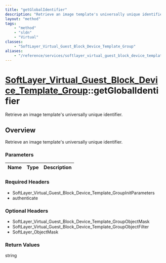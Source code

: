 ```yaml
---
title: "getGlobalIdentifier"
description: "Retrieve an image template's universally unique identifier."
layout: "method"
tags:
    - "method"
    - "sldn"
    - "Virtual"
classes:
    - "SoftLayer_Virtual_Guest_Block_Device_Template_Group"
aliases:
    - "/reference/services/softlayer_virtual_guest_block_device_template_group/getGlobalIdentifier"
---
```

# [SoftLayer_Virtual_Guest_Block_Device_Template_Group](/reference/services/SoftLayer_Virtual_Guest_Block_Device_Template_Group)::getGlobalIdentifier

Retrieve an image template's universally unique identifier.


## Overview 
Retrieve an image template's universally unique identifier.

### Parameters 
|Name | Type | Description |
| --- | --- | --- |


### Required Headers
* SoftLayer_Virtual_Guest_Block_Device_Template_GroupInitParameters
* authenticate

### Optional Headers
* SoftLayer_Virtual_Guest_Block_Device_Template_GroupObjectMask
* SoftLayer_Virtual_Guest_Block_Device_Template_GroupObjectFilter
* SoftLayer_ObjectMask

### Return Values
string

